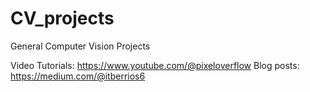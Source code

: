 # CV_projects
General Computer Vision Projects

Video Tutorials: https://www.youtube.com/@pixeloverflow
Blog posts: https://medium.com/@itberrios6



